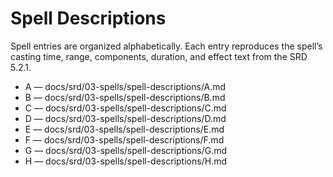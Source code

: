 <!-- Source: docs/SRD_CC_v5.2.1.pdf pp.104+ (Spell Descriptions) -->

# Spell Descriptions

Spell entries are organized alphabetically. Each entry reproduces the spell’s casting time, range, components, duration, and effect text from the SRD 5.2.1.

- A — docs/srd/03-spells/spell-descriptions/A.md
- B — docs/srd/03-spells/spell-descriptions/B.md
- C — docs/srd/03-spells/spell-descriptions/C.md
- D — docs/srd/03-spells/spell-descriptions/D.md
- E — docs/srd/03-spells/spell-descriptions/E.md
- F — docs/srd/03-spells/spell-descriptions/F.md
- G — docs/srd/03-spells/spell-descriptions/G.md
- H — docs/srd/03-spells/spell-descriptions/H.md
  
